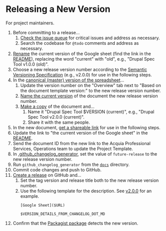 # Releasing a New Version

For project maintainers.

1. Before committing to a release...
    1. [Check the issue queue](https://github.com/acquia/drupal-spec-tool/issues) for critical issues and address as necessary.
    1. Search the codebase for `@todo` comments and address as necessary.
1. [Rename](https://support.google.com/docs/answer/49114) the current version of the Google sheet (find the link in the [README](README.md)), replacing the word "current" with "old", e.g., "Drupal Spec Tool v1.0.0 (old)".
1. Choose a new release version number according to the [Semantic Versioning Specification](https://semver.org/) (e.g., v2.0.0) for use in the following steps.
1. In the [canonical (master) version of the spreadsheet](https://docs.google.com/spreadsheets/d/1GDNEzJe_rWdM3oG_kbBEH8r11Pcy4a1xJ1oglVBsZRE/edit)...
    1. Update the version number on the "Overview" tab next to "Based on the document template version:" to the new release version number.
    1. [Name the current version](https://support.google.com/docs/answer/190843) of the document the new release version number.
    1. [Make a copy](https://support.google.com/docs/answer/49114) of the document and...
        1. Name it "Drupal Spec Tool $VERSION (current)", e.g., "Drupal Spec Tool v2.0.0 (current)".
        1. Share it with the same people.
1. In the new document, [get a shareable link](https://support.google.com/docs/answer/2494822) for use in the following steps.
1. Update the link to "the current version of the Google sheet" in the [README](README.md).
1. Send the document ID from the new link to the Acquia Professional Services, Operations team to update the Project Template.
1. In [.github_changelog_generator](.github_changelog_generator), set the value of `future-release` to the new release version number.
1. Run `github_changelog_generator` from the [`docs`](docs/) directory.
1. Commit code changes and push to GitHub.
1. [Create a release](https://help.github.com/articles/creating-releases/) on GitHub and...
    1. Set the tag version and release title both to the new release version number.
    1. Use the following template for the description. See [v2.0.0](https://github.com/acquia/drupal-spec-tool/releases/tag/v2.0.0) for an example.
        ```
        [Google Sheet]($URL)

        $VERSION_DETAILS_FROM_CHANGELOG_DOT_MD
        ```
1. Confirm that the [Packagist package](https://packagist.org/packages/acquia/drupal-spec-tool) detects the new version.

